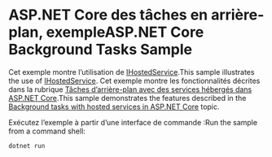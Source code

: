 # <a name="aspnet-core-background-tasks-sample"></a><span data-ttu-id="6fb07-101">ASP.NET Core des tâches en arrière-plan, exemple</span><span class="sxs-lookup"><span data-stu-id="6fb07-101">ASP.NET Core Background Tasks Sample</span></span>

<span data-ttu-id="6fb07-102">Cet exemple montre l’utilisation de [IHostedService](https://docs.microsoft.com/dotnet/api/microsoft.extensions.hosting.ihostedservice).</span><span class="sxs-lookup"><span data-stu-id="6fb07-102">This sample illustrates the use of [IHostedService](https://docs.microsoft.com/dotnet/api/microsoft.extensions.hosting.ihostedservice).</span></span> <span data-ttu-id="6fb07-103">Cet exemple montre les fonctionnalités décrites dans la rubrique [Tâches d’arrière-plan avec des services hébergés dans ASP.NET Core](https://docs.microsoft.com/aspnet/core/fundamentals/host/hosted-services).</span><span class="sxs-lookup"><span data-stu-id="6fb07-103">This sample demonstrates the features described in the [Background tasks with hosted services in ASP.NET Core](https://docs.microsoft.com/aspnet/core/fundamentals/host/hosted-services) topic.</span></span>

<span data-ttu-id="6fb07-104">Exécutez l’exemple à partir d’une interface de commande :</span><span class="sxs-lookup"><span data-stu-id="6fb07-104">Run the sample from a command shell:</span></span>

```
dotnet run
```
